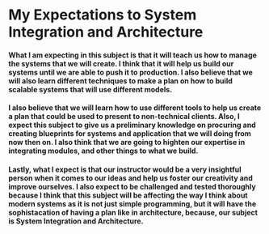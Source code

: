 # My Expectations to System Integration and Architecture

#### What I am expecting in this subject is that it will teach us how to manage the systems that we will create. I think that it will help us build our systems until we are able to push it to production. I also believe that we will also learn different techniques to make a plan on how to build scalable systems that will use different models.
#### I also believe that we will learn how to use different tools to help us create a plan that could be used to present to non-technical clients. Also, I expect this subject to give us a preliminary knowledge on procuring and creating blueprints for systems and application that we will doing from now then on. I also think that we are going to highten our expertise in integrating modules, and other things to what we build. 
#### Lastly, what I expect is that our instructor would be a very insightful person when it comes to our ideas and help us foster our creativity and improve ourselves. I also expect to be challenged and tested thoroughly because I think that this subject will be affecting the way I think about modern systems as it is not just simple programming, but it will have the sophistacation of having a plan like in architecture, because, our subject is System Integration and Architecture.

